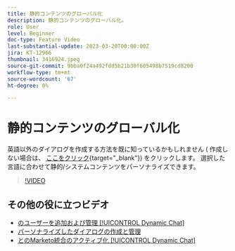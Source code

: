 ```yaml
---
title: 静的コンテンツのグローバル化
description: 静的コンテンツのグローバル化。
role: User
level: Beginner
doc-type: Feature Video
last-substantial-update: 2023-03-20T00:00:00Z
jira: KT-12966
thumbnail: 3416924.jpeg
source-git-commit: 9bba0f24a492fdd5b21b30f605498b7519cd8200
workflow-type: tm+mt
source-wordcount: '67'
ht-degree: 0%

---
```



# 静的コンテンツのグローバル化

英語以外のダイアログを作成する方法を既に知っているかもしれません ( 作成しない場合は、 [ここをクリック](https://nation.marketo.com/t5/dynamic-chat-discussion/design-non-english-language-conversations-in-dynamic-chat/m-p/324317#M39){target="_blank"}) をクリックします。 選択した言語に合わせて静的/システムコンテンツをパーソナライズできます。

>[!VIDEO](https://video.tv.adobe.com/v/3416924/?quality=12&learn=on)

## その他の役に立つビデオ

* [のユーザーを追加および管理 [!UICONTROL Dynamic Chat] ](user-management.md)
* [パーソナライズしたダイアログの作成と管理](dialogue-management.md)
* [とのMarketo統合のアクティブ化 [!UICONTROL Dynamic Chat] ](marketo-integration.md)

